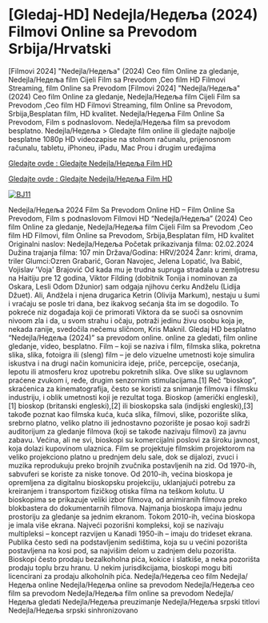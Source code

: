 <h1>[Gledaj-HD] Nedejla/Недеља (2024) Filmovi Online sa Prevodom Srbija/Hrvatski</h1>

[Filmovi 2024] "Nedejla/Недеља" (2024) Ceo film Online za gledanje, Nedejla/Недеља film Cijeli Film sa Prevodom ,Ceo film HD Filmovi Streaming, film Online sa Prevodom
[Filmovi 2024] "Nedejla/Недеља" (2024) Ceo film Online za gledanje, Nedejla/Недеља film Cijeli Film sa Prevodom ,Ceo film HD Filmovi Streaming, film Online sa Prevodom, Srbija,Besplatan film, HD kvalitet.
Nedejla/Недеља Film Online Sa Prevodom, Film s podnaslovom. Nedejla/Недеља film sa prevodom besplatno. Nedejla/Недеља > Gledajte film online ili gledajte najbolje besplatne 1080p HD videozapise na stolnom računalu, prijenosnom računalu, tabletu, iPhoneu, iPadu, Mac Prou ​​i drugim uređajima

<a href="https://t.co/FjfIm8dcxl">Gledajte ovde : Gledajte Nedejla/Недеља Film HD</a>

<a href="https://t.co/FjfIm8dcxl">Gledajte ovde : Gledajte Nedejla/Недеља Film HD</a>

[![BJ11](https://github.com/Nedelja-Ceo-Filmovi-HD/.github/assets/163848372/75a269ce-4d62-497a-9d34-2a6b5e63b0b1)](https://victormovies.org/sr/movie/1219782/nedelja)

Nedejla/Недеља 2024 Film Sa Prevodom Online HD – Film Online Sa Prevodom, Film s podnaslovom
Filmovi HD “Nedejla/Недеља” (2024) Ceo film Online za gledanje, Nedejla/Недеља film Cijeli Film sa Prevodom ,Ceo film HD Filmovi, film Online sa Prevodom, Srbija,Besplatan film, HD kvalitet
Originalni naslov: Nedejla/Недеља
Početak prikazivanja filma: 02.02.2024
Dužina trajanja filma: 107 min
Država/Godina: HRV/2024
Žanr: krimi, drama, triler
Glumci:Ozren Grabarić, Goran Navojec, Jelena Lopatić, Iva Babić, Vojislav 'Voja' Brajović
Od kada mu je trudna supruga stradala u zemljotresu na Haitiju pre 12 godina, Viktor Filding (dobitnik Tonija i nominovan za Oskara, Lesli Odom Džunior) sam odgaja njihovu ćerku Andželu (Lidija Džuet).
Ali, Andžela i njena drugarica Ketrin (Olivija Markum), nestaju u šumi i vraćaju se posle tri dana, bez ikakvog sećanja šta im se dogodilo. To pokreće niz događaja koji će primorati Viktora da se suoči sa osnovnim nivoom zla i da, u svom strahu i očaju, potraži jedinu živu osobu koja je, nekada ranije, svedočila nečemu sličnom, Kris Maknil.
Gledaj HD besplatno “Nedejla/Недеља (2024)” sa prevodom online. online za gledati, film online gledanje, video, besplatno.
Film – koji se naziva i film, filmska slika, pokretna slika, slika, fotoigra ili (sleng) film – je delo vizuelne umetnosti koje simulira iskustva i na drugi način komunicira ideje, priče, percepcije, osećanja, lepotu ili atmosferu kroz upotrebu pokretnih slika. Ove slike su uglavnom praćene zvukom i, ređe, drugim senzornim stimulacijama.[1] Reč “bioskop”, skraćenica za kinematografija, često se koristi za snimanje filmova i filmsku industriju, i oblik umetnosti koji je rezultat toga.
Bioskop (američki engleski),[1] bioskop (britanski engleski),[2] ili bioskopska sala (indijski engleski),[3] takođe poznat kao filmska kuća, kuća slika, filmovi, slike, pozorište slika, srebrno platno, veliko platno ili jednostavno pozorište je posao koji sadrži auditorijum za gledanje filmova (koji se takođe nazivaju filmovi) za javnu zabavu. Većina, ali ne svi, bioskopi su komercijalni poslovi za široku javnost, koja dolazi kupovinom ulaznica.
Film se projektuje filmskim projektorom na veliko projekciono platno u prednjem delu sale, dok se dijalozi, zvuci i muzika reprodukuju preko brojnih zvučnika postavljenih na zid. Od 1970-ih, sabvuferi se koriste za niske tonove. Od 2010-ih, većina bioskopa je opremljena za digitalnu bioskopsku projekciju, uklanjajući potrebu za kreiranjem i transportom fizičkog otiska filma na teškom kolutu.
U bioskopima se prikazuje veliki izbor filmova, od animiranih filmova preko blokbastera do dokumentarnih filmova. Najmanja bioskopa imaju jednu prostoriju za gledanje sa jednim ekranom. Tokom 2010-ih, većina bioskopa je imala više ekrana. Najveći pozorišni kompleksi, koji se nazivaju multipleksi – koncept razvijen u Kanadi 1950-ih – imaju do trideset ekrana. Publika često sedi na podstavljenim sedištima, koja su u većini pozorišta postavljena na kosi pod, sa najvišim delom u zadnjem delu pozorišta. Bioskopi često prodaju bezalkoholna pića, kokice i slatkiše, a neka pozorišta prodaju toplu brzu hranu. U nekim jurisdikcijama, bioskopi mogu biti licencirani za prodaju alkoholnih pića.
Nedejla/Недеља ceo film
Nedejla/Недеља online
Nedejla/Недеља online sa prevodom
Nedejla/Недеља ceo film sa prevodom
Nedejla/Недеља film online sa prevodom
Nedejla/Недеља gledati
Nedejla/Недеља preuzimanje
Nedejla/Недеља srpski titlovi
Nedejla/Недеља srpski sinhronizovano
